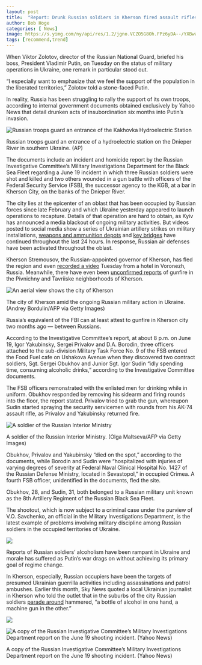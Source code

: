 ```yaml
---
layout: post
title:  "Report: Drunk Russian soldiers in Kherson fired assault rifles at FSB officers in deadly incident"
author: Bob Hoge
categories: [ News]
image: https://s.yimg.com/ny/api/res/1.2/jgno.VCZO5G8Oh.FPz6yDA--/YXBwaWQ9aGlnaGxhbmRlcjt3PTcwNTtoPTM5NztjZj13ZWJw/https://s.yimg.com/os/creatr-uploaded-images/2022-08/1801f1e0-28ac-11ed-8b7f-fa114d6bff06
tags: [recommend,trend]
---
```

When Viktor Zolotov, director of the Russian National Guard, briefed his boss, President Vladimir Putin, on Tuesday on the status of military operations in Ukraine, one remark in particular stood out.

“I especially want to emphasize that we feel the support of the population in the liberated territories,” Zolotov told a stone-faced Putin.

In reality, Russia has been struggling to rally the support of its own troops, according to internal government documents obtained exclusively by Yahoo News that detail drunken acts of insubordination six months into Putin’s invasion.

![Russian troops guard an entrance of the Kakhovka Hydroelectric Station](https://s.yimg.com/ny/api/res/1.2/jgno.VCZO5G8Oh.FPz6yDA--/YXBwaWQ9aGlnaGxhbmRlcjt3PTcwNTtoPTM5NztjZj13ZWJw/https://s.yimg.com/os/creatr-uploaded-images/2022-08/1801f1e0-28ac-11ed-8b7f-fa114d6bff06)

Russian troops guard an entrance of a hydroelectric station on the Dnieper River in southern Ukraine. (AP)

The documents include an incident and homicide report by the Russian Investigative Committee’s Military Investigations Department for the Black Sea Fleet regarding a June 19 incident in which three Russian soldiers were shot and killed and two others wounded in a gun battle with officers of the Federal Security Service (FSB), the successor agency to the KGB, at a bar in Kherson City, on the banks of the Dnieper River.

The city lies at the epicenter of an oblast that has been occupied by Russian forces since late February and which Ukraine yesterday appeared to launch operations to recapture. Details of that operation are hard to obtain, as Kyiv has announced a media blackout of ongoing military activities. But videos posted to social media show a series of Ukrainian artillery strikes on military installations,  [weapons and ammunition depots](https://twitter.com/michaeldweiss/status/1564659496064094211)  and  [key bridges](https://t.co/rpCR4byRW1)  have continued throughout the last 24 hours. In response, Russian air defenses have been activated throughout the oblast.

Kherson Stremousov, the Russian-appointed governor of Kherson, has fled the region and even  [recorded a video](https://twitter.com/bayraktar_1love/status/1564531464527544320) Tuesday from a hotel in Voronezh, Russia. Meanwhile, there have even been  [unconfirmed reports](https://www.themoscowtimes.com/2022/08/30/fighting-reported-inside-russian-held-city-of-kherson-a78678) of gunfire in the Pivnichny and Tavriiske neighborhoods of Kherson.

![An aerial view shows the city of Kherson ](https://s.yimg.com/ny/api/res/1.2/fuVxrJPv_nbsmJNINoC0iQ--/YXBwaWQ9aGlnaGxhbmRlcjt3PTcwNTtjZj13ZWJw/https://s.yimg.com/os/creatr-uploaded-images/2022-08/1df7b660-28ad-11ed-9f7f-d0bd666700c1)

The city of Kherson amid the ongoing Russian military action in Ukraine. (Andrey Bordulin/AFP via Getty Images)

Russia’s equivalent of the FBI can at least attest to gunfire in Kherson city two months ago — between Russians.

According to the Investigative Committee’s report, at about 8 p.m. on June 19, Igor Yakubinsky, Sergei Privalov and D.A. Borodin, three officers attached to the sub-division Military Task Force No. 9 of the FSB entered the Food Fuel cafe on Ushakova Avenue when they discovered two contract soldiers, Sgt. Sergei Obukhov and Junior Sgt. Igor Sudin “idly spending time, consuming alcoholic drinks,” according to the Investigative Committee documents.

The FSB officers remonstrated with the enlisted men for drinking while in uniform. Obukhov responded by removing his sidearm and firing rounds into the floor, the report stated. Privalov tried to grab the gun, whereupon Sudin started spraying the security servicemen with rounds from his AK-74 assault rifle, as Privalov and Yakubinsky returned fire.

![A soldier of the Russian Interior Ministry ](https://s.yimg.com/ny/api/res/1.2/oSslgKe.F80KTZGwCFKKtw--/YXBwaWQ9aGlnaGxhbmRlcjt3PTcwNTtjZj13ZWJw/https://s.yimg.com/os/creatr-uploaded-images/2022-08/42a5dc20-28ae-11ed-b777-fc054d331026)

A soldier of the Russian Interior Ministry. (Olga Maltseva/AFP via Getty Images)

Obukhov, Privalov and Yakubinsky “died on the spot,” according to the documents, while Borodin and Sudin were “hospitalized with injuries of varying degrees of severity at Federal Naval Clinical Hospital No. 1427 of the Russian Defense Ministry, located in Sevastopol,” in occupied Crimea. A fourth FSB officer, unidentified in the documents, fled the site.

Obukhov, 28, and Sudin, 31, both belonged to a Russian military unit known as the 8th Artillery Regiment of the Russian Black Sea Fleet.

The shootout, which is now subject to a criminal case under the purview of V.O. Savchenko, an official in the Military Investigations Department, is the latest example of problems involving military discipline among Russian soldiers in the occupied territories of Ukraine.

![](https://s.yimg.com/ny/api/res/1.2/5Fx.46HakRl6XZj7nN1D_Q--/YXBwaWQ9aGlnaGxhbmRlcjt3PTcwNTtjZj13ZWJw/https://s.yimg.com/os/creatr-uploaded-images/2022-08/1cd36a60-23ba-11ed-a5fb-38b03b57e5c5)

Reports of Russian soldiers’ alcoholism have been rampant in Ukraine and morale has suffered as Putin’s war drags on without achieving its primary goal of regime change.

In Kherson, especially, Russian occupiers have been the targets of presumed Ukrainian guerrilla activities including assassinations and patrol ambushes. Earlier this month, Sky News quoted a local Ukrainian journalist in Kherson who told the outlet that in the suburbs of the city Russian soldiers  [parade around](https://news.sky.com/story/ukraine-war-insolence-of-russian-troops-in-kherson-appears-to-confirm-officers-have-fled-source-says-12675093)  hammered, “a bottle of alcohol in one hand, a machine gun in the other.”

![](https://s.yimg.com/ny/api/res/1.2/rUjGk0YLMEYlV8euM2O9Iw--/YXBwaWQ9aGlnaGxhbmRlcjt3PTcwNTtjZj13ZWJw/https://s.yimg.com/os/creatr-uploaded-images/2022-08/eff09a90-28c3-11ed-bfbb-eacd7719873c)

![A copy of the Russian Investigative Committee’s Military Investigations Department report on the June 19 shooting incident. (Yahoo News)](https://s.yimg.com/ny/api/res/1.2/GqfmdFgFjJn4d9hQ1Wi4jA--/YXBwaWQ9aGlnaGxhbmRlcjt3PTcwNTtjZj13ZWJw/https://s.yimg.com/os/creatr-uploaded-images/2022-08/04c9b300-28c1-11ed-b7e7-93d02ea0784c)

A copy of the Russian Investigative Committee’s Military Investigations Department report on the June 19 shooting incident. (Yahoo News)
